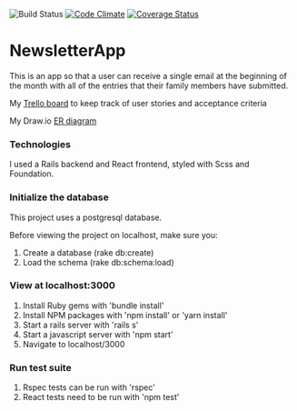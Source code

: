 ![Build Status](https://codeship.com/projects/0bdcbc60-32b4-0136-feee-6eda9d371665/status?branch=master)
[![Code Climate](https://codeclimate.com/github/msgalenwhite/NewsletterApp/badges/gpa.svg)](https://codeclimate.com/github/msgalenwhite/NewsletterApp)
[![Coverage Status](https://coveralls.io/repos/github/msgalenwhite/NewsletterApp/badge.svg?branch=master)](https://coveralls.io/github/msgalenwhite/NewsletterApp?branch=master)

# NewsletterApp

This is an app so that a user can receive a single email at the beginning of the month with all of the entries that their family members have submitted.  

My [Trello board](https://trello.com/b/NfrCdOQi) to keep track of user stories and acceptance criteria

My Draw.io [ER diagram](https://www.draw.io/?lightbox=1&highlight=0000ff&edit=_blank&layers=1&nav=1&title=Newsletter#R7Vxtb9s2EP41BrIvhSTqLR8XN%2B0GpEWRYNj2yaAl2uIqix5FJXF%2F%2FUiJtCRTdpmY1hpURVBIp6NI3nN8uYcnz8B88%2FyRwm32iaQon3lO%2BjwD72eeF8XX%2FH8h2DUC14niRrKmOJWyVvCAvyGlKKUVTlHZU2SE5Axv%2B8KEFAVKWE8GKSVPfbUVyfu1buEaaYKHBOa69E%2BcsqyRxoHTyn9DeJ2pml1HPlnC5OuakqqQ9c08sKr%2FNY83UL1L6pcZTMlTRwRuZ2BOCWHN1eZ5jnJhW2W2ptyHI0%2F37aaoYCYFQtUOtlN9Ryk3hbwllGVkTQqY37bSm7p%2FSLzB4XcZ2%2BT80uWX6Bmzv4T4XSDv%2FpZKvDl0Jx%2F5rhL0nn5BFG8QQ1QKSwYp%2B1WAyQUFKZCSfcB5vi%2BYKo3b%2Bw0sdo2so%2FEPYmwnHQxWjHBR26k7Qray6brhpC1LUtFEmkY6MW%2FEGkmtIGhkwmqdctLaHxHhXaI7rkBRDhl%2B7DsYlH663uu1WPELCdcwdLIxjzCv5Ev%2FKLnxvJD7nCu6fgVr%2FftfNIjLJ7zJYW3RFSmYQlsUSjKcp3dwRyrRQW7v5Ku6u8kIxd%2B4PlR413BI4wJfvI0bfk5yQlvI2kIP4mWyGopKXuyLMrd7IPoEn3uKd7BkqoEkz%2BG2xMu6yaLghsOBixvCGNko35Ed%2FNBpTzsUT6D9iChDzyeBVE8l8Ds1kN5JwVM7YbiRHF5ZZ7IAsXMcfFndPZ%2FUYLHmXWzrc3r1qdtObeFAZcIbunXBnA%2BwAjJ0I8Zwqfnbvp9GLnitueAK05ItCrgRLb8qGcXFWvc%2FbmJWuw8lX9GBvwy4EMzxuuC3OVqJYgIjzOfqX6WYiUF8U25hwiu7q3Xe%2B63kXlpDiAgvu8rr%2BSLDaYqKejZjkMHlfgRsCS5Yba7ghv9xo84FtgFv%2BJzfu%2B09%2FxPqlM1JwfsCce1MiPvqExL%2BOuBmsbGbSZz5sDLyqkOgXzOjKJ%2Fq4JnDCU6bcIb6sL0YnEAfnmgDcT5BaQXKOBwPSk8fmVtKOCBosc0I39VMkNqA1HU9Q0w9C5i6GqZLXCMpEJtwPAfHMVdN5QsdHJOKitYvEsx209C0A%2BmYK2foH4WUhzxs2gxZwnTMJTSMNEwzWC5q0sBzHqplmVC8ZZh3txNDdy472p%2FRU5kjxkOpUhiu1WEZJdU6O%2FlCE3%2Fh2mESo%2BXqwGm4PIUoXiVv33M0NxlwpqOe45ku1GF8vuf4%2BubrmC84HaRhWTOPNVW2KLpakzNYnUa82HBpCE4QL8bOoK%2F2HWe4LfiqgF4F8XUYARjqECM3DVD0k0MMwIirvw9OQYyLR8xN9dppfYL5FMyB6YbAt7Bv1zcEBsN3os7Pp85B1OfOedxtBvs%2BCDgLd%2F3ghGGWT5v6QXD3o8Q%2BY22DQ9EpziVJdx0S5YUz9ITpIKbG87KF5TcKNUy3OFlUdCKuTYOnBuDjzLUpy2kDTX2VXaKcFOtyUdPWzZm14eYp9pYgHNg88a1TnPo%2FO6yuE4%2BHK9CD4h6ubVg8oWtlCh6V0waxhto5aUFt8k%2FohDOT5J%2BRE3uAhKOb2aMgGj%2BzJwRWrW%2BSlBUFh7D8gOlXagT8GPlXQD8k%2BGzG8k0x5PkxZAgOYsggHkrAuh6aIK9PRJFvKwErNIllpxDIaHfVjOcXhbWD3mXjrEoPgVK0P06aotuTW6v9vHxWUtbFoA30EZtVm%2BVAHs8Erg1wh86YLwVuoB8O9YKiqg52jxwS0tccJ%2FxMMdPLsR%2FM5xoCH1g4JgYnEwymk8FLYRyMOHsHJ48GX5ZEIpivKX3kf3KayHBViC1MDJG%2B5Hfc4PfpPPlym%2FZ9Jt8Yk4MfaKhZoG3Udc3LNBTOuKyLyni5LDcmi34R%2FtPG3ODgKyvfj1SUr17SNEuWOyuYDtzR8ZMb9Neh19J3Pe6urqPH3u295JC%2FM8Mf6Pgr3vni%2BDsH%2BKsD3wugr8%2FSxovwROidT%2Bj5B0khUTTE5w0deMQnkoHeFp0XGB2WTlHiqc3gfhz%2FkJ9YBjphe%2FTYdMLZLs7GX5BYSC4M9cSk4Y3%2BVVXgfytUoLJs1HEKJcnb0VoRwRslZLPEhXpMVqKNda1gnE%2F8Q%2FfNLUnfCR%2B%2Bk6cI%2BmuEDwLTNckNLZwwqhd3nEgwiAv%2B3HOuauowI%2BV0DmAcLTaj8vgEYZiG6nkWsNUXAv3j7AlWG7DGYLz1PdI%2F6tV%2BPWFC1QaqrnM9IqzfOdiZtm0XBBoYrrlWgPY11GwkvvV%2F8coqC%2FQSpueArhmM2Hs0jzeMzJmszmHuTgAOkGvoJ43V0V7kq1VURXIR6L%2FoCD3EzQV3HTXp8UcbHETOYIOPtUvTl2Ff64RNCwx5An7b%2FiJco97%2B7B64%2FQ8%3D)

### Technologies

I used a Rails backend and React frontend, styled with Scss and Foundation.

### Initialize the database

This project uses a postgresql database.

Before viewing the project on localhost, make sure you:
1. Create a database (rake db:create)
2. Load the schema (rake db:schema:load)

### View at localhost:3000

1. Install Ruby gems with 'bundle install'
2. Install NPM packages with 'npm install' or 'yarn install'
3. Start a rails server with 'rails s'
4. Start a javascript server with 'npm start'
5. Navigate to localhost/3000

### Run test suite

1. Rspec tests can be run with 'rspec'
2. React tests need to be run with 'npm test'
